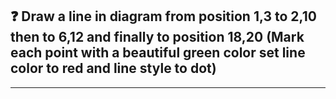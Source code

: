 ## :question:  Draw a line in diagram from position 1,3 to 2,10 then to 6,12 and finally to position 18,20 (Mark each point with a beautiful green color set line color to red and line style to dot) 
___

